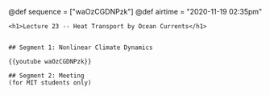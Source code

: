 @def sequence = ["waOzCGDNPzk"]
@def airtime = "2020-11-19 02:35pm"
~~~
<h1>Lecture 23 -- Heat Transport by Ocean Currents</h1>
~~~

~~~Airs on: <span class="moment">~~~{{showtime airtime}}~~~ EST</span>~~~

## Segment 1: Nonlinear Climate Dynamics

{{youtube waOzCGDNPzk}}

## Segment 2: Meeting
(for MIT students only)

